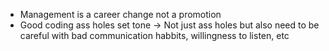 * Management is a career change not a promotion
* Good coding ass holes set tone -> Not just ass holes but also need to be careful with bad communication habbits, willingness to listen, etc